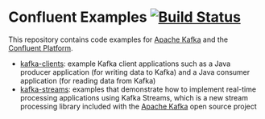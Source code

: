 # Confluent Examples [![Build Status](https://travis-ci.org/confluentinc/examples.svg?branch=master)](https://travis-ci.org/confluentinc/examples)

This repository contains code examples for [Apache Kafka](http://kafka.apache.org/) and the
[Confluent Platform](http://www.confluent.io/product).

* [kafka-clients](kafka-clients/): example Kafka client applications such as a Java producer application
  (for writing data to Kafka) and a Java consumer application (for reading data from Kafka)
* [kafka-streams](kafka-streams/): examples that demonstrate how to implement real-time processing applications using
   Kafka Streams, which is a new stream processing library included with the [Apache Kafka](http://kafka.apache.org/)
   open source project
